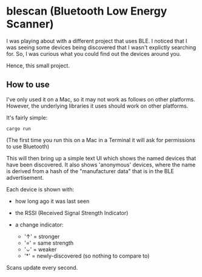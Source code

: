 # blescan (Bluetooth Low Energy Scanner)

I was playing about with a different project that uses BLE. I noticed that I was seeing some devices being discovered that I wasn't explictly searching for. So, I was curious what you could find out the devices around you.

Hence, this small project.

## How to use

I've only used it on a Mac, so it may not work as follows on other platforms. However, the underlying libraries it uses should work on other platforms.

It's fairly simple:

    cargo run

(The first time you run this on a Mac in a Terminal it will ask for permissions to use Bluetooth)

This will then bring up a simple text UI which shows the named devices that have been discovered. It also shows 'anonymous' devices, where the name is derived from a hash of the "manufacturer data" that is in the BLE advertisement.

Each device is shown with:

- how long ago it was last seen
- the RSSI (Received Signal Strength Indicator)
- a change indicator:

  - '↑' = stronger
  - '=' = same strength
  - '⌄' = weaker
  - '\*' = newly-discovered (so nothing to compare to)

Scans update every second.
